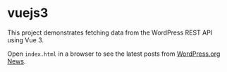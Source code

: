 # vuejs3

This project demonstrates fetching data from the WordPress REST API using Vue 3.

Open `index.html` in a browser to see the latest posts from [WordPress.org News](https://wordpress.org/news/).
